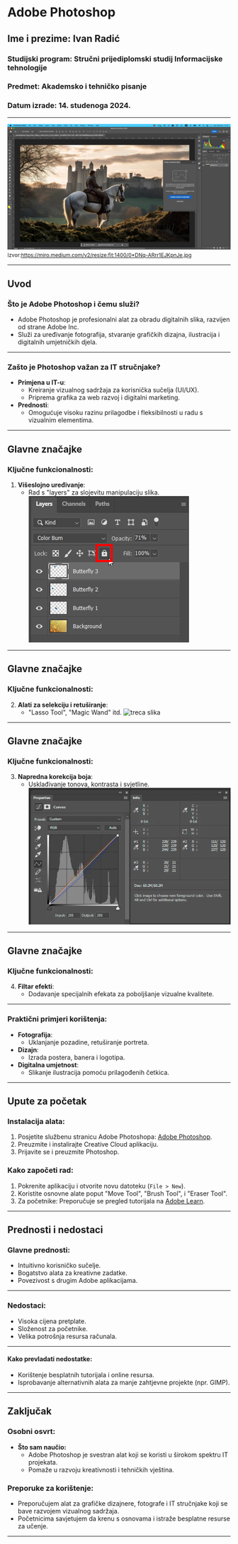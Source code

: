# Adobe Photoshop
## Ime i prezime: Ivan Radić  
### Studijski program: Stručni prijediplomski studij Informacijske tehnologije  
### Predmet: Akademsko i tehničko pisanje  
### Datum izrade: 14. studenoga 2024.

---
![prva slika](slika1.jpg)
<small>Izvor:https://miro.medium.com/v2/resize:fit:1400/0*DNq-ARrr1EJKpnJe.jpg</small>

---

## Uvod
### Što je Adobe Photoshop i čemu služi?
- Adobe Photoshop je profesionalni alat za obradu digitalnih slika, razvijen od strane Adobe Inc.
- Služi za uređivanje fotografija, stvaranje grafičkih dizajna, ilustracija i digitalnih umjetničkih djela.
---

### Zašto je Photoshop važan za IT stručnjake?
- **Primjena u IT-u**:
  - Kreiranje vizualnog sadržaja za korisnička sučelja (UI/UX).
  - Priprema grafika za web razvoj i digitalni marketing.
- **Prednosti**:
  - Omogućuje visoku razinu prilagodbe i fleksibilnosti u radu s vizualnim elementima.
  
---

## Glavne značajke
### Ključne funkcionalnosti:
1. **Višeslojno uređivanje**:
   - Rad s "layers" za slojevitu manipulaciju slika.
![druga slika](slika2.webp)

---
## Glavne značajke
### Ključne funkcionalnosti:
2. **Alati za selekciju i retuširanje**:
   - "Lasso Tool", "Magic Wand" itd.
![treca slika](slika3.avif)

---
## Glavne značajke
### Ključne funkcionalnosti:
3. **Napredna korekcija boja**:
   - Usklađivanje tonova, kontrasta i svjetline.
![cetvrta slika](slika4.webp )
---
## Glavne značajke
### Ključne funkcionalnosti:
4. **Filtar efekti**:
   - Dodavanje specijalnih efekata za poboljšanje vizualne kvalitete.

---

### Praktični primjeri korištenja:
- **Fotografija**:
  - Uklanjanje pozadine, retuširanje portreta.
- **Dizajn**:
  - Izrada postera, banera i logotipa.
- **Digitalna umjetnost**:
  - Slikanje ilustracija pomoću prilagođenih četkica.

---

## Upute za početak
### Instalacija alata:
1. Posjetite službenu stranicu Adobe Photoshopa: [Adobe Photoshop](https://www.adobe.com/products/photoshop.html).
2. Preuzmite i instalirajte Creative Cloud aplikaciju.
3. Prijavite se i preuzmite Photoshop.

### Kako započeti rad:
1. Pokrenite aplikaciju i otvorite novu datoteku (`File > New`).
2. Koristite osnovne alate poput "Move Tool", "Brush Tool", i "Eraser Tool".
3. Za početnike: Preporučuje se pregled tutorijala na [Adobe Learn](https://helpx.adobe.com/photoshop/tutorials.html).

---

## Prednosti i nedostaci
### Glavne prednosti:
- Intuitivno korisničko sučelje.
- Bogatstvo alata za kreativne zadatke.
- Povezivost s drugim Adobe aplikacijama.

---

### Nedostaci:
- Visoka cijena pretplate.
- Složenost za početnike.
- Velika potrošnja resursa računala.

---

#### Kako prevladati nedostatke:
- Korištenje besplatnih tutorijala i online resursa.
- Isprobavanje alternativnih alata za manje zahtjevne projekte (npr. GIMP).

---

## Zaključak
### Osobni osvrt:
- **Što sam naučio:** 
  - Adobe Photoshop je svestran alat koji se koristi u širokom spektru IT projekata.
  - Pomaže u razvoju kreativnosti i tehničkih vještina.

### Preporuke za korištenje:
- Preporučujem alat za grafičke dizajnere, fotografe i IT stručnjake koji se bave razvojem vizualnog sadržaja.
- Početnicima savjetujem da krenu s osnovama i istraže besplatne resurse za učenje.

---

